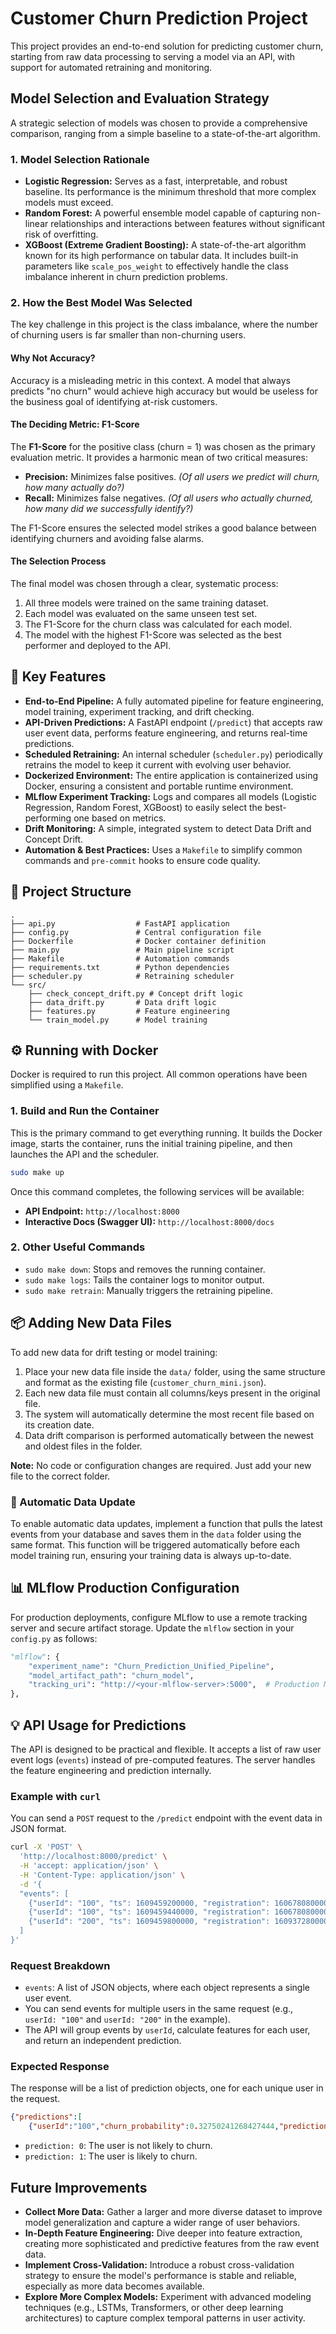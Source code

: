# Customer Churn Prediction Project

This project provides an end-to-end solution for predicting customer churn, starting from raw data processing to serving a model via an API, with support for automated retraining and monitoring.

## Model Selection and Evaluation Strategy

A strategic selection of models was chosen to provide a comprehensive comparison, ranging from a simple baseline to a state-of-the-art algorithm.

### 1. Model Selection Rationale

- **Logistic Regression:** Serves as a fast, interpretable, and robust baseline. Its performance is the minimum threshold that more complex models must exceed.
- **Random Forest:** A powerful ensemble model capable of capturing non-linear relationships and interactions between features without significant risk of overfitting.
- **XGBoost (Extreme Gradient Boosting):** A state-of-the-art algorithm known for its high performance on tabular data. It includes built-in parameters like `scale_pos_weight` to effectively handle the class imbalance inherent in churn prediction problems.

### 2. How the Best Model Was Selected

The key challenge in this project is the class imbalance, where the number of churning users is far smaller than non-churning users.

#### Why Not Accuracy?
Accuracy is a misleading metric in this context. A model that always predicts "no churn" would achieve high accuracy but would be useless for the business goal of identifying at-risk customers.

#### The Deciding Metric: F1-Score
The **F1-Score** for the positive class (churn = 1) was chosen as the primary evaluation metric. It provides a harmonic mean of two critical measures:

- **Precision:** Minimizes false positives. *(Of all users we predict will churn, how many actually do?)*
- **Recall:** Minimizes false negatives. *(Of all users who actually churned, how many did we successfully identify?)*

The F1-Score ensures the selected model strikes a good balance between identifying churners and avoiding false alarms.

#### The Selection Process
The final model was chosen through a clear, systematic process:

1.  All three models were trained on the same training dataset.
2.  Each model was evaluated on the same unseen test set.
3.  The F1-Score for the churn class was calculated for each model.
4.  The model with the highest F1-Score was selected as the best performer and deployed to the API.





## 🚀 Key Features

- **End-to-End Pipeline:** A fully automated pipeline for feature engineering, model training, experiment tracking, and drift checking.
- **API-Driven Predictions:** A FastAPI endpoint (`/predict`) that accepts raw user event data, performs feature engineering, and returns real-time predictions.
- **Scheduled Retraining:** An internal scheduler (`scheduler.py`) periodically retrains the model to keep it current with evolving user behavior.
- **Dockerized Environment:** The entire application is containerized using Docker, ensuring a consistent and portable runtime environment.
- **MLflow Experiment Tracking:** Logs and compares all models (Logistic Regression, Random Forest, XGBoost) to easily select the best-performing one based on metrics.
- **Drift Monitoring:** A simple, integrated system to detect Data Drift and Concept Drift.
- **Automation & Best Practices:** Uses a `Makefile` to simplify common commands and `pre-commit` hooks to ensure code quality.



## 📁 Project Structure

```
.
├── api.py                  # FastAPI application
├── config.py               # Central configuration file
├── Dockerfile              # Docker container definition
├── main.py                 # Main pipeline script
├── Makefile                # Automation commands
├── requirements.txt        # Python dependencies
├── scheduler.py            # Retraining scheduler
└── src/
    ├── check_concept_drift.py # Concept drift logic
    ├── data_drift.py       # Data drift logic
    ├── features.py         # Feature engineering
    └── train_model.py      # Model training
```

## ⚙️ Running with Docker

Docker is required to run this project. All common operations have been simplified using a `Makefile`.

### 1. Build and Run the Container

This is the primary command to get everything running. It builds the Docker image, starts the container, runs the initial training pipeline, and then launches the API and the scheduler.

```bash
sudo make up
```

Once this command completes, the following services will be available:

- **API Endpoint:** `http://localhost:8000`
- **Interactive Docs (Swagger UI):** `http://localhost:8000/docs`

### 2. Other Useful Commands

- `sudo make down`: Stops and removes the running container.
- `sudo make logs`: Tails the container logs to monitor output.
- `sudo make retrain`: Manually triggers the retraining pipeline.

## 📦 Adding New Data Files

To add new data for drift testing or model training:

1. Place your new data file inside the `data/` folder, using the same structure and format as the existing file (`customer_churn_mini.json`).
2. Each new data file must contain all columns/keys present in the original file.
3. The system will automatically determine the most recent file based on its creation date.
4. Data drift comparison is performed automatically between the newest and oldest files in the folder.

**Note:** No code or configuration changes are required. Just add your new file to the correct folder.



### 🔄 Automatic Data Update

To enable automatic data updates, implement a function that pulls the latest events from your database and saves them in the `data` folder using the same format. This function will be triggered automatically before each model training run, ensuring your training data is always up-to-date.


## 📊 MLflow Production Configuration

For production deployments, configure MLflow to use a remote tracking server and secure artifact storage. Update the `mlflow` section in your `config.py` as follows:

```python
"mlflow": {
    "experiment_name": "Churn_Prediction_Unified_Pipeline",
    "model_artifact_path": "churn_model",
    "tracking_uri": "http://<your-mlflow-server>:5000",  # Production MLflow server
},
```



## 💡 API Usage for Predictions

The API is designed to be practical and flexible. It accepts a list of raw user event logs (`events`) instead of pre-computed features. The server handles the feature engineering and prediction internally.

### Example with `curl`

You can send a `POST` request to the `/predict` endpoint with the event data in JSON format.

```bash
curl -X 'POST' \
  'http://localhost:8000/predict' \
  -H 'accept: application/json' \
  -H 'Content-Type: application/json' \
  -d '{
  "events": [
    {"userId": "100", "ts": 1609459200000, "registration": 1606780800000, "page": "NextSong", "sessionId": 10, "gender": "F", "location": "New York, NY", "level": "paid"},
    {"userId": "100", "ts": 1609459440000, "registration": 1606780800000, "page": "NextSong", "sessionId": 10, "gender": "F", "location": "New York, NY", "level": "paid"},
    {"userId": "200", "ts": 1609459800000, "registration": 1609372800000, "page": "Home", "sessionId": 20, "gender": "M", "location": "Los Angeles, CA", "level": "free"}
  ]
}'
```

### Request Breakdown

- `events`: A list of JSON objects, where each object represents a single user event.
- You can send events for multiple users in the same request (e.g., `userId: "100"` and `userId: "200"` in the example).
- The API will group events by `userId`, calculate features for each user, and return an independent prediction.

### Expected Response

The response will be a list of prediction objects, one for each unique user in the request.

```json
{"predictions":[
    {"userId":"100","churn_probability":0.32750241268427444,"prediction":"No Churn"},{"userId":"200","churn_probability":0.6641305819708586,"prediction":"No Churn"}]}
```

- `prediction: 0`: The user is not likely to churn.
- `prediction: 1`: The user is likely to churn.

##  Future Improvements

- **Collect More Data:** Gather a larger and more diverse dataset to improve model generalization and capture a wider range of user behaviors.
- **In-Depth Feature Engineering:** Dive deeper into feature extraction, creating more sophisticated and predictive features from the raw event data.
- **Implement Cross-Validation:** Introduce a robust cross-validation strategy to ensure the model's performance is stable and reliable, especially as more data becomes available.
- **Explore More Complex Models:** Experiment with advanced modeling techniques (e.g., LSTMs, Transformers, or other deep learning architectures) to capture complex temporal patterns in user activity.

